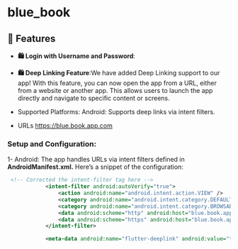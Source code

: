 # blue_book

## 🌟 Features
- **🛍️ Login with Username and Password**:

  
- **🛍️ Deep Linking Feature**:We have added Deep Linking support to our app! With this feature, you can now open the app from a URL, either from a website or another app. This allows users to launch the app directly and navigate to specific content or screens.
 - Supported Platforms:
   Android: Supports deep links via intent filters.
   
 - URLs
   https://blue.book.app.com



### Setup and Configuration:
1- Android: The app handles URLs via intent filters defined in **AndroidManifest.xml.** Here’s a snippet of the configuration:
```xml
 <!-- Corrected the intent-filter tag here -->
            <intent-filter android:autoVerify="true">
                <action android:name="android.intent.action.VIEW" />
                <category android:name="android.intent.category.DEFAULT" />
                <category android:name="android.intent.category.BROWSABLE" />
                <data android:scheme="http" android:host="blue.book.app.com"/>
                <data android:scheme="https" android:host="blue.book.app.com"/>
            </intent-filter>

            <meta-data android:name="flutter-deeplink" android:value="true" />

```
